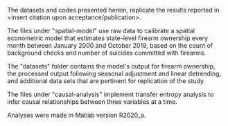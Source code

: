 The datasets and codes presented herein, replicate the results reported in <insert citation upon acceptance/publication>.

The files under "spatial-model" use raw data to calibrate a spatial econometric model that estimates state-level firearm ownership every month between January 2000 and October 2019, based on the count of background checks and number of suicides committed with firearms.

The "datasets" folder contains the model's output for firearm ownership, the processed output following seasonal adjustment and linear detrending, and additional data sets that are pertinent for replication of the study.

The files under "causal-analysis" implement transfer entropy analysis to infer causal relationships between three variables at a time.

Analyses were made in Matlab version R2020_a.
